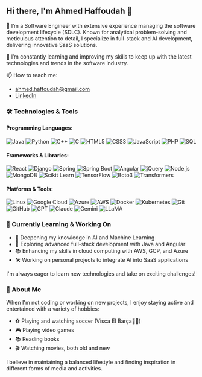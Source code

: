 ## Hi there, I'm Ahmed Haffoudah 👋

🔭 I’m a Software Engineer with extensive experience managing the software development lifecycle (SDLC). Known for analytical problem-solving and meticulous attention to detail, I specialize in full-stack and AI development, delivering innovative SaaS solutions.

🌱 I’m constantly learning and improving my skills to keep up with the latest technologies and trends in the software industry.

📫 How to reach me:
- ahmed.haffoudah@gmail.com
- [LinkedIn](https://linkedin.com/in/ahmedhaffoudah)

### 🛠 Technologies & Tools

#### Programming Languages:
![Java](https://img.shields.io/badge/Java-ED8B00?style=for-the-badge&logo=java&logoColor=white)
![Python](https://img.shields.io/badge/Python-3776AB?style=for-the-badge&logo=python&logoColor=white)
![C++](https://img.shields.io/badge/C++-00599C?style=for-the-badge&logo=cplusplus&logoColor=white)
![C](https://img.shields.io/badge/C-00599C?style=for-the-badge&logo=c&logoColor=white)
![HTML5](https://img.shields.io/badge/HTML5-E34F26?style=for-the-badge&logo=html5&logoColor=white)
![CSS3](https://img.shields.io/badge/CSS3-1572B6?style=for-the-badge&logo=css3&logoColor=white)
![JavaScript](https://img.shields.io/badge/JavaScript-F7DF1E?style=for-the-badge&logo=javascript&logoColor=black)
![PHP](https://img.shields.io/badge/PHP-777BB4?style=for-the-badge&logo=php&logoColor=white)
![SQL](https://img.shields.io/badge/SQL-003B57?style=for-the-badge&logo=databricks&logoColor=white)

#### Frameworks & Libraries:
![React](https://img.shields.io/badge/React-20232A?style=for-the-badge&logo=react&logoColor=61DAFB)
![Django](https://img.shields.io/badge/Django-092E20?style=for-the-badge&logo=django&logoColor=white)
![Spring](https://img.shields.io/badge/Spring-6DB33F?style=for-the-badge&logo=spring&logoColor=white)
![Spring Boot](https://img.shields.io/badge/Spring_Boot-6DB33F?style=for-the-badge&logo=springboot&logoColor=white)
![Angular](https://img.shields.io/badge/Angular-DD0031?style=for-the-badge&logo=angular&logoColor=white)
![jQuery](https://img.shields.io/badge/jQuery-0769AD?style=for-the-badge&logo=jquery&logoColor=white)
![Node.js](https://img.shields.io/badge/Node.js-339933?style=for-the-badge&logo=nodedotjs&logoColor=white)
![MongoDB](https://img.shields.io/badge/MongoDB-4EA94B?style=for-the-badge&logo=mongodb&logoColor=white)
![Scikit Learn](https://img.shields.io/badge/scikit--learn-F7931E?style=for-the-badge&logo=scikitlearn&logoColor=white)
![TensorFlow](https://img.shields.io/badge/TensorFlow-FF6F00?style=for-the-badge&logo=tensorflow&logoColor=white)
![Boto3](https://img.shields.io/badge/Boto3-369?style=for-the-badge&logo=amazonaws&logoColor=white)
![Transformers](https://img.shields.io/badge/Transformers-FFD700?style=for-the-badge&logo=transformers&logoColor=white)

#### Platforms & Tools:
![Linux](https://img.shields.io/badge/Linux-FCC624?style=for-the-badge&logo=linux&logoColor=black)
![Google Cloud](https://img.shields.io/badge/Google_Cloud-4285F4?style=for-the-badge&logo=googlecloud&logoColor=white)
![Azure](https://img.shields.io/badge/Microsoft_Azure-0078D4?style=for-the-badge&logo=microsoftazure&logoColor=white)
![AWS](https://img.shields.io/badge/Amazon_AWS-232F3E?style=for-the-badge&logo=amazonaws&logoColor=white)
![Docker](https://img.shields.io/badge/Docker-2496ED?style=for-the-badge&logo=docker&logoColor=white)
![Kubernetes](https://img.shields.io/badge/Kubernetes-326CE5?style=for-the-badge&logo=kubernetes&logoColor=white)
![Git](https://img.shields.io/badge/Git-F05032?style=for-the-badge&logo=git&logoColor=white)
![GitHub](https://img.shields.io/badge/GitHub-181717?style=for-the-badge&logo=github&logoColor=white)
![GPT](https://img.shields.io/badge/GPT-3A3A3A?style=for-the-badge&logo=openai&logoColor=white)
![Claude](https://img.shields.io/badge/Claude-2E2E2E?style=for-the-badge&logo=openai&logoColor=white)
![Gemini](https://img.shields.io/badge/Gemini-FFCC00?style=for-the-badge&logo=gemini&logoColor=white)
![LLaMA](https://img.shields.io/badge/LLaMA-00A3E0?style=for-the-badge&logo=llama&logoColor=white)

### 🔭 Currently Learning & Working On

- 🌱 Deepening my knowledge in AI and Machine Learning
- 🚀 Exploring advanced full-stack development with Java and Angular
- 📚 Enhancing my skills in cloud computing with AWS, GCP, and Azure
- 🛠️ Working on personal projects to integrate AI into SaaS applications

I'm always eager to learn new technologies and take on exciting challenges!

### 🌟 About Me

When I'm not coding or working on new projects, I enjoy staying active and entertained with a variety of hobbies:

- ⚽ Playing and watching soccer (Visca El Barça🔵🔴)
- 🎮 Playing video games
- 📚 Reading books
- 🎬 Watching movies, both old and new

I believe in maintaining a balanced lifestyle and finding inspiration in different forms of media and activities.

